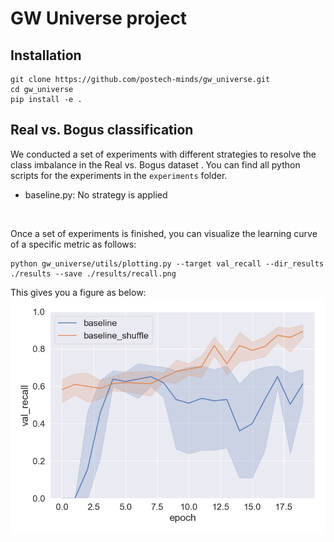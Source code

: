 # GW Universe project

## Installation
~~~
git clone https://github.com/postech-minds/gw_universe.git
cd gw_universe
pip install -e .
~~~

## Real vs. Bogus classification

We conducted a set of experiments with different strategies to resolve the class imbalance in the Real vs. Bogus dataset
. You can find all python scripts for the experiments in the `experiments` folder.
- baseline.py: No strategy is applied

<br>

Once a set of experiments is finished, you can visualize the learning curve of a specific metric as follows:
~~~
python gw_universe/utils/plotting.py --target val_recall --dir_results ./results --save ./results/recall.png
~~~

This gives you a figure as below:
![recall](results/recall.png)
